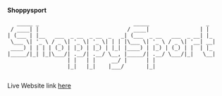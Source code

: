  <strong>Shoppysport</strong>
  
 ``` 
    _____ _                              _____                  _   
  / ____| |                            / ____|                | |  
 | (___ | |__   ___  _ __  _ __  _   _| (___  _ __   ___  _ __| |_ 
  \___ \| '_ \ / _ \| '_ \| '_ \| | | |\___ \| '_ \ / _ \| '__| __|
  ____) | | | | (_) | |_) | |_) | |_| |____) | |_) | (_) | |  | |_ 
 |_____/|_| |_|\___/| .__/| .__/ \__, |_____/| .__/ \___/|_|   \__|
                    | |   | |     __/ |      | |                   
                    |_|   |_|    |___/       |_|        
                                                                                                                           
 ```                                                                                                                          
                                                                                                                           

Live Website link <a href="https://shoppysport.herokuapp.com/" target="_blank">here</a>
